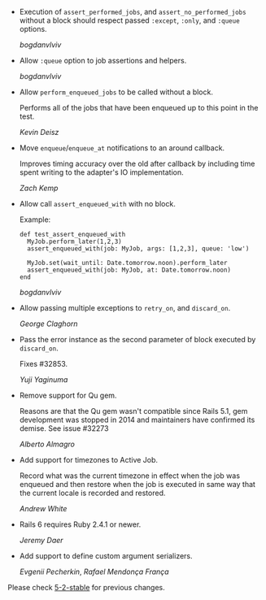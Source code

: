 *   Execution of `assert_performed_jobs`, and `assert_no_performed_jobs`
    without a block should respect passed `:except`, `:only`, and `:queue` options.

    *bogdanvlviv*

*   Allow `:queue` option to job assertions and helpers.

    *bogdanvlviv*

*   Allow `perform_enqueued_jobs` to be called without a block.

    Performs all of the jobs that have been enqueued up to this point in the test.

    *Kevin Deisz*

*   Move `enqueue`/`enqueue_at` notifications to an around callback.

    Improves timing accuracy over the old after callback by including
    time spent writing to the adapter's IO implementation.

    *Zach Kemp*

*   Allow call `assert_enqueued_with` with no block.

    Example:
    ```
    def test_assert_enqueued_with
      MyJob.perform_later(1,2,3)
      assert_enqueued_with(job: MyJob, args: [1,2,3], queue: 'low')

      MyJob.set(wait_until: Date.tomorrow.noon).perform_later
      assert_enqueued_with(job: MyJob, at: Date.tomorrow.noon)
    end
    ```

    *bogdanvlviv*

*   Allow passing multiple exceptions to `retry_on`, and `discard_on`.

    *George Claghorn*

*   Pass the error instance as the second parameter of block executed by `discard_on`.

    Fixes #32853.

    *Yuji Yaginuma*

*   Remove support for Qu gem.

    Reasons are that the Qu gem wasn't compatible since Rails 5.1,
    gem development was stopped in 2014 and maintainers have
    confirmed its demise. See issue #32273

    *Alberto Almagro*

*   Add support for timezones to Active Job.

    Record what was the current timezone in effect when the job was
    enqueued and then restore when the job is executed in same way
    that the current locale is recorded and restored.

    *Andrew White*

*   Rails 6 requires Ruby 2.4.1 or newer.

    *Jeremy Daer*

*   Add support to define custom argument serializers.

    *Evgenii Pecherkin*, *Rafael Mendonça França*


Please check [5-2-stable](https://github.com/rails/rails/blob/5-2-stable/activejob/CHANGELOG.md) for previous changes.
